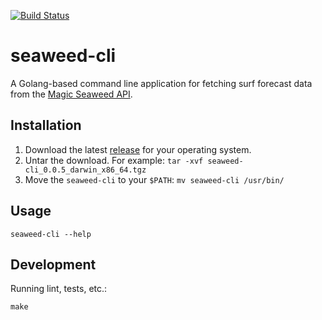 [![Build Status](https://travis-ci.org/mdb/seaweed-cli.svg?branch=master)](https://travis-ci.org/mdb/seaweed-cli)

# seaweed-cli

A Golang-based command line application for fetching surf forecast data from the [Magic Seaweed API](http://magicseaweed.com/developer/forecast-api).

## Installation

1. Download the latest [release](https://github.com/mdb/seaweed-cli/releases) for your operating system.
2. Untar the download. For example: `tar -xvf seaweed-cli_0.0.5_darwin_x86_64.tgz`
3. Move the `seaweed-cli` to your `$PATH`: `mv seaweed-cli /usr/bin/`

## Usage

```
seaweed-cli --help
```

## Development

Running lint, tests, etc.:

```
make
```
